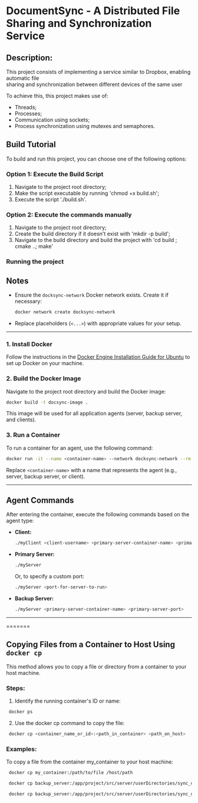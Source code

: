 # DocumentSync - A Distributed File Sharing and Synchronization Service
## Description:
This project consists of implementing a service similar to Dropbox, enabling automatic file  <br> 
sharing and synchronization between different devices of the same user <br>

To achieve this, this project makes use of:
- Threads;
- Processes;
- Communication using sockets;
- Process synchronization using mutexes and semaphores.

## Build Tutorial
To build and run this project, you can choose one of the following options:

### Option 1: Execute the Build Script
1. Navigate to the project root directory;
2. Make the script executable by running 'chmod +x build.sh';
3. Execute the script './build.sh'.

### Option 2: Execute the commands manually
1. Navigate to the project root directory;
2. Create the build directory if it doesn't exist with 'mkdir -p build';
3. Navigate to the build directory and build the project with 'cd build ; cmake ..; make'

### Running the project

## **Notes**
- Ensure the `docksync-network` Docker network exists. Create it if necessary:
  ```bash
  docker network create docksync-network
  ```
- Replace placeholders (`<...>`) with appropriate values for your setup.

--- 

### 1. **Install Docker**
Follow the instructions in the [Docker Engine Installation Guide for Ubuntu](https://docs.docker.com/engine/install/ubuntu/) to set up Docker on your machine.

### 2. **Build the Docker Image**
Navigate to the project root directory and build the Docker image:

```bash
docker build -t docsync-image .
```

This image will be used for all application agents (server, backup server, and clients).

### 3. **Run a Container**
To run a container for an agent, use the following command:

```bash
docker run -it --name <container-name> --network docksync-network --rm docsync-image
```

Replace `<container-name>` with a name that represents the agent (e.g., server, backup server, or client).

---

## **Agent Commands**

After entering the container, execute the following commands based on the agent type:

- **Client:**
  ```bash
  ./myClient <client-username> <primary-server-container-name> <primary-server-port>
  ```

- **Primary Server:**
  ```bash
  ./myServer
  ```
  Or, to specify a custom port:
  ```bash
  ./myServer <port-for-server-to-run>
  ```

- **Backup Server:**
  ```bash
  ./myServer <primary-server-container-name> <primary-server-port>
  ```

---


=======
## Copying Files from a Container to Host Using `docker cp`

This method allows you to copy a file or directory from a container to your host machine.

### Steps:

1. Identify the running container's ID or name:

  ```bash
   docker ps
  ```
2. Use the docker cp command to copy the file:

  ```bash
   docker cp <container_name_or_id>:<path_in_container> <path_on_host>
  ```
### Examples:

To copy a file from the container my_container to your host machine:

  ```bash
   docker cp my_container:/path/to/file /host/path
  ```
  ```bash
   docker cp backup_server:/app/project/src/server/userDirectories/sync_dir_kenji/test.png /home/kenji/Desktop/teste.png
  ```

  ```bash
   docker cp backup_server:/app/project/src/server/userDirectories/sync_dir_kenji/test.png ~/teste.png
  ```
